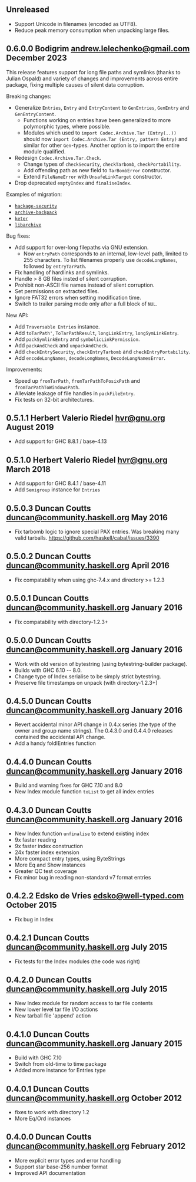 ## Unreleased

  * Support Unicode in filenames (encoded as UTF8).
  * Reduce peak memory consumption when unpacking large files.

## 0.6.0.0 Bodigrim <andrew.lelechenko@gmail.com> December 2023

  This release features support for long file paths and symlinks
  (thanks to Julian Ospald) and variety of changes and improvements
  across entire package, fixing multiple causes of silent data corruption.

  Breaking changes:

  * Generalize `Entries`, `Entry` and `EntryContent` to `GenEntries`, `GenEntry` and `GenEntryContent`.
    * Functions working on entries have been generalized to more polymorphic types,
      where possible.
    * Modules which used to `import Codec.Archive.Tar (Entry(..))` should now
      `import Codec.Archive.Tar (Entry, pattern Entry)` and similar for other `Gen`-types.
      Another option is to import the entire module qualified.
  * Redesign `Codec.Archive.Tar.Check`.
    * Change types of `checkSecurity`, `checkTarbomb`, `checkPortability`.
    * Add offending path as new field to `TarBombError` constructor.
    * Extend `FileNameError` with `UnsafeLinkTarget` constructor.
  * Drop deprecated `emptyIndex` and `finaliseIndex`.

  Examples of migration:

  * [`hackage-security`](https://github.com/haskell/hackage-security/commit/24693ce115c9769fe3c6ec9ca1d137d14d0d27ff)
  * [`archive-backpack`](https://github.com/vmchale/archive-backpack/commit/4b3d1bdff15fcf044d6171ca649a930c775d491b)
  * [`keter`](https://github.com/snoyberg/keter/commit/20a33d9276d5781ca6993b857d8d097085983ede)
  * [`libarchive`](https://github.com/vmchale/libarchive/commit/c0e101fede924a6e12f1d726587626c48444e65d)

  Bug fixes:

  * Add support for over-long filepaths via GNU extension.
    * Now `entryPath` corresponds to an internal, low-level path, limited
      to 255 characters. To list filenames properly use `decodeLongNames`,
      followed by `entryTarPath`.
  * Fix handling of hardlinks and symlinks.
  * Handle > 8 GB files insted of silent corruption.
  * Prohibit non-ASCII file names instead of silent corruption.
  * Set permissions on extracted files.
  * Ignore FAT32 errors when setting modification time.
  * Switch to trailer parsing mode only after a full block of `NUL`.

  New API:

  * Add `Traversable Entries` instance.
  * Add `toTarPath'`, `ToTarPathResult`, `longLinkEntry`, `longSymLinkEntry`.
  * Add `packSymlinkEntry` and `symbolicLinkPermission`.
  * Add `packAndCheck` and `unpackAndCheck`.
  * Add `checkEntrySecurity`, `checkEntryTarbomb` and `checkEntryPortability`.
  * Add `encodeLongNames`, `decodeLongNames`, `DecodeLongNamesError`.

  Improvements:

  * Speed up `fromTarPath`, `fromTarPathToPosixPath` and `fromTarPathToWindowsPath`.
  * Alleviate leakage of file handles in `packFileEntry`.
  * Fix tests on 32-bit architectures.

## 0.5.1.1 Herbert Valerio Riedel <hvr@gnu.org> August 2019

  * Add support for GHC 8.8.1 / base-4.13

## 0.5.1.0 Herbert Valerio Riedel <hvr@gnu.org> March 2018

  * Add support for GHC 8.4.1 / base-4.11
  * Add `Semigroup` instance for `Entries`

## 0.5.0.3 Duncan Coutts <duncan@community.haskell.org> May 2016

  * Fix tarbomb logic to ignore special PAX entries. Was breaking many
    valid tarballs. https://github.com/haskell/cabal/issues/3390

## 0.5.0.2 Duncan Coutts <duncan@community.haskell.org> April 2016

  * Fix compatability when using ghc-7.4.x and directory >= 1.2.3

## 0.5.0.1 Duncan Coutts <duncan@community.haskell.org> January 2016

  * Fix compatability with directory-1.2.3+

## 0.5.0.0 Duncan Coutts <duncan@community.haskell.org> January 2016

  * Work with old version of bytestring (using bytestring-builder package).
  * Builds with GHC 6.10 -- 8.0.
  * Change type of Index.serialise to be simply strict bytestring.
  * Preserve file timestamps on unpack (with directory-1.2.3+)

## 0.4.5.0 Duncan Coutts <duncan@community.haskell.org> January 2016

  * Revert accidental minor API change in 0.4.x series (the type of the
    owner and group name strings). The 0.4.3.0 and 0.4.4.0 releases
    contained the accidental API change.
  * Add a handy foldlEntries function

## 0.4.4.0 Duncan Coutts <duncan@community.haskell.org> January 2016

  * Build and warning fixes for GHC 7.10 and 8.0
  * New Index module function `toList` to get all index entries

## 0.4.3.0 Duncan Coutts <duncan@community.haskell.org> January 2016

  * New Index function `unfinalise` to extend existing index
  * 9x  faster reading
  * 9x  faster index construction
  * 24x faster index extension
  * More compact entry types, using ByteStrings
  * More Eq and Show instances
  * Greater QC test coverage
  * Fix minor bug in reading non-standard v7 format entries

## 0.4.2.2 Edsko de Vries <edsko@well-typed.com> October 2015

  * Fix bug in Index

## 0.4.2.1 Duncan Coutts <duncan@community.haskell.org> July 2015

  * Fix tests for the Index modules (the code was right)

## 0.4.2.0 Duncan Coutts <duncan@community.haskell.org> July 2015

  * New Index module for random access to tar file contents
  * New lower level tar file I/O actions
  * New tarball file 'append' action

## 0.4.1.0 Duncan Coutts <duncan@community.haskell.org> January 2015

  * Build with GHC 7.10
  * Switch from old-time to time package
  * Added more instance for Entries type

## 0.4.0.1 Duncan Coutts <duncan@community.haskell.org> October 2012

  * fixes to work with directory 1.2
  * More Eq/Ord instances

## 0.4.0.0 Duncan Coutts <duncan@community.haskell.org> February 2012

  * More explicit error types and error handling
  * Support star base-256 number format
  * Improved API documentation
